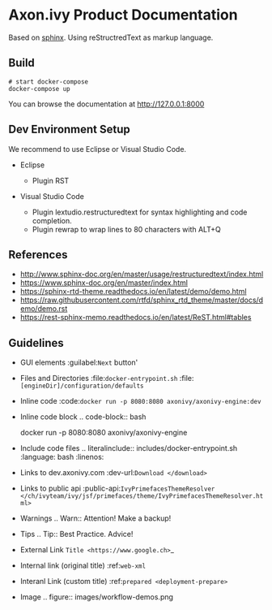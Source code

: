 # Axon.ivy Product Documentation

Based on [sphinx](http://www.sphinx-doc.org).
Using reStructredText as markup language.


## Build

	# start docker-compose
	docker-compose up

You can browse the documentation at http://127.0.0.1:8000


## Dev Environment Setup

We recommend to use Eclipse or Visual Studio Code.

* Eclipse
  * Plugin RST

* Visual Studio Code
  * Plugin lextudio.restructuredtext for syntax highlighting and code completion.
  * Plugin rewrap to wrap lines to 80 characters with ALT+Q


## References

* http://www.sphinx-doc.org/en/master/usage/restructuredtext/index.html
* https://www.sphinx-doc.org/en/master/index.html
* https://sphinx-rtd-theme.readthedocs.io/en/latest/demo/demo.html
* https://raw.githubusercontent.com/rtfd/sphinx_rtd_theme/master/docs/demo/demo.rst
* https://rest-sphinx-memo.readthedocs.io/en/latest/ReST.html#tables


## Guidelines

- GUI elements
  :guilabel:`Next` button'

- Files and Directories
  :file:`docker-entrypoint.sh`
  :file:`[engineDir]/configuration/defaults`

- Inline code
  :code:`docker run -p 8080:8080 axonivy/axonivy-engine:dev`

- Inline code block
  .. code-block:: bash

    docker run -p 8080:8080 axonivy/axonivy-engine

- Include code files
  .. literalinclude:: includes/docker-entrypoint.sh
    :language: bash
    :linenos:

- Links to dev.axonivy.com
  :dev-url:`Download </download>`

- Links to public api
  :public-api:`IvyPrimefacesThemeResolver </ch/ivyteam/ivy/jsf/primefaces/theme/IvyPrimefacesThemeResolver.html>`

- Warnings
  .. Warn:: Attention! Make a backup!

- Tips
  .. Tip:: Best Practice. Advice!

- External Link
  `Title <https://www.google.ch>`_ 

- Internal link (original title)
  :ref:`web-xml`

- Interanl Link (custom title)
  :ref:`prepared <deployment-prepare>`

- Image
  .. figure:: images/workflow-demos.png
